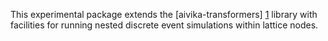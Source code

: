 This experimental package extends the [aivika-transformers] [1] library with facilities for 
running nested discrete event simulations within lattice nodes.

[1]: http://hackage.haskell.org/package/aivika-transformers  "aivika-transformers"
